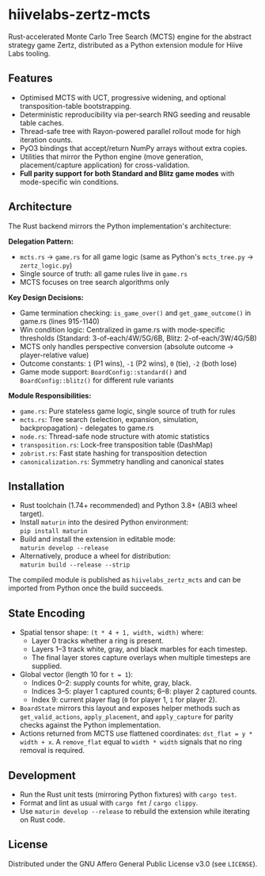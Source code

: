 # hiivelabs-zertz-mcts

Rust-accelerated Monte Carlo Tree Search (MCTS) engine for the abstract strategy game Zertz, distributed as a Python extension module for Hiive Labs tooling.

## Features
- Optimised MCTS with UCT, progressive widening, and optional transposition-table bootstrapping.
- Deterministic reproducibility via per-search RNG seeding and reusable table caches.
- Thread-safe tree with Rayon-powered parallel rollout mode for high iteration counts.
- PyO3 bindings that accept/return NumPy arrays without extra copies.
- Utilities that mirror the Python engine (move generation, placement/capture application) for cross-validation.
- **Full parity support for both Standard and Blitz game modes** with mode-specific win conditions.

## Architecture

The Rust backend mirrors the Python implementation's architecture:

**Delegation Pattern:**
- `mcts.rs` → `game.rs` for all game logic (same as Python's `mcts_tree.py` → `zertz_logic.py`)
- Single source of truth: all game rules live in `game.rs`
- MCTS focuses on tree search algorithms only

**Key Design Decisions:**
- Game termination checking: `is_game_over()` and `get_game_outcome()` in game.rs (lines 915-1140)
- Win condition logic: Centralized in game.rs with mode-specific thresholds (Standard: 3-of-each/4W/5G/6B, Blitz: 2-of-each/3W/4G/5B)
- MCTS only handles perspective conversion (absolute outcome → player-relative value)
- Outcome constants: `1` (P1 wins), `-1` (P2 wins), `0` (tie), `-2` (both lose)
- Game mode support: `BoardConfig::standard()` and `BoardConfig::blitz()` for different rule variants

**Module Responsibilities:**
- `game.rs`: Pure stateless game logic, single source of truth for rules
- `mcts.rs`: Tree search (selection, expansion, simulation, backpropagation) - delegates to game.rs
- `node.rs`: Thread-safe node structure with atomic statistics
- `transposition.rs`: Lock-free transposition table (DashMap)
- `zobrist.rs`: Fast state hashing for transposition detection
- `canonicalization.rs`: Symmetry handling and canonical states

## Installation
- Rust toolchain (1.74+ recommended) and Python 3.8+ (ABI3 wheel target).
- Install `maturin` into the desired Python environment:  
  `pip install maturin`
- Build and install the extension in editable mode:  
  `maturin develop --release`
- Alternatively, produce a wheel for distribution:  
  `maturin build --release --strip`

The compiled module is published as `hiivelabs_zertz_mcts` and can be imported from Python once the build succeeds.

## State Encoding
- Spatial tensor shape: `(t * 4 + 1, width, width)` where:
  - Layer 0 tracks whether a ring is present.
  - Layers 1–3 track white, gray, and black marbles for each timestep.
  - The final layer stores capture overlays when multiple timesteps are supplied.
- Global vector (length 10 for `t = 1`):
  - Indices 0–2: supply counts for white, gray, black.
  - Indices 3–5: player 1 captured counts; 6–8: player 2 captured counts.
  - Index 9: current player flag (`0` for player 1, `1` for player 2).
- `BoardState` mirrors this layout and exposes helper methods such as `get_valid_actions`, `apply_placement`, and `apply_capture` for parity checks against the Python implementation.
- Actions returned from MCTS use flattened coordinates: `dst_flat = y * width + x`. A `remove_flat` equal to `width * width` signals that no ring removal is required.

## Development
- Run the Rust unit tests (mirroring Python fixtures) with `cargo test`.
- Format and lint as usual with `cargo fmt` / `cargo clippy`.
- Use `maturin develop --release` to rebuild the extension while iterating on Rust code.

## License

Distributed under the GNU Affero General Public License v3.0 (see `LICENSE`).
